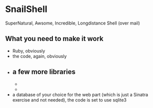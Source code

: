 SnailShell
==========
<joke>SuperNatural, Awsome, Incredible, Longdistance Shell (over mail)</joke>

What you need to make it work
-----------------------------
- Ruby, obviously
- the code, again, obviously
- a few more libraries
  -
  -
  -
- a database of your choice for the web part (which is just a Sinatra exercise
  and not needed), the code is set to use sqlite3
